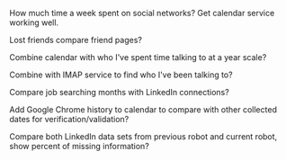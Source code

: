 How much time a week spent on social networks? Get calendar service working well.

Lost friends compare friend pages?

Combine calendar with who I've spent time talking to at a year scale?

Combine with IMAP service to find who I've been talking to?

Compare job searching months with LinkedIn connections?

Add Google Chrome history to calendar to compare with other collected dates for verification/validation?

Compare both LinkedIn data sets from previous robot and current robot, show percent of missing information?
    
    